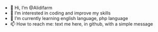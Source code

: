 - 👋 Hi, I’m @Alidifarm
- 👀 I’m interested in coding and improve my skills
- 🌱 I’m currently learning english language, php language
- 📫 How to reach me: text me here, in github, with a simple message

<!---
Alidifarm/Alidifarm is a ✨ special ✨ repository because its `README.md` (this file) appears on your GitHub profile.
You can click the Preview link to take a look at your changes.
--->
